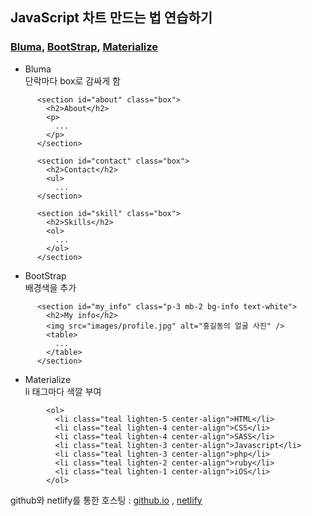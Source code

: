 ## JavaScript 차트 만드는 법 연습하기
### [Bluma](https://bulma.io/), [BootStrap](https://getbootstrap.com/), [Materialize](https://materializecss.com/)

+ Bluma  
단락마다 box로 감싸게 함
```
      <section id="about" class="box">
        <h2>About</h2>
        <p>
          ...
        </p>
      </section>

      <section id="contact" class="box">
        <h2>Contact</h2>
        <ul>
          ...
      </section>

      <section id="skill" class="box">
        <h2>Skills</h2>
        <ol>
          ...
        </ol>
      </section>
```

+ BootStrap  
배경색을 추가
```
      <section id="my_info" class="p-3 mb-2 bg-info text-white">
        <h2>My info</h2>
        <img src="images/profile.jpg" alt="홍길동의 얼굴 사진" />
        <table>
          ...
        </table>
      </section>
```
+ Materialize  
li 태그마다 색깔 부여
```
        <ol>
          <li class="teal lighten-5 center-align">HTML</li>
          <li class="teal lighten-4 center-align">CSS</li>
          <li class="teal lighten-4 center-align">SASS</li>
          <li class="teal lighten-3 center-align">Javascript</li>
          <li class="teal lighten-3 center-align">php</li>
          <li class="teal lighten-2 center-align">ruby</li>
          <li class="teal lighten-1 center-align">iOS</li>
        </ol>
```

github와 netlify를 통한 호스팅 : 
[github.io](https://kdh5107.github.io/GAME_PGM/css_study/) , 
[netlify](https://css-study.netlify.app/)
